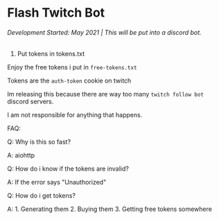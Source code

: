 # Flash Twitch Bot
###### Development Started: May 2021 | This will be put into a discord bot.

1. Put tokens in tokens.txt

Enjoy the free tokens i put in ```free-tokens.txt```

Tokens are the ```auth-token``` cookie on twitch

Im releasing this because there are way too many ```twitch follow bot``` discord servers.


I am not responsible for anything that happens. 




FAQ:

Q: Why is this so fast?

A: aiohttp

Q: How do i know if the tokens are invalid?

A: If the error says "Unauthorized" 

Q: How do i get tokens?

A: 1. Generating them 2. Buying them 3. Getting free tokens somewhere
